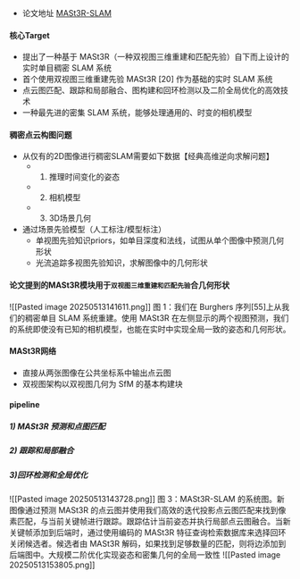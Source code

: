* 论文地址 [MASt3R-SLAM](https://arxiv.org/abs/2412.12392)
#### 核心Target
*  提出了一种基于 MASt3R（一种双视图三维重建和匹配先验）自下而上设计的实时单目稠密 SLAM 系统
* 首个使用双视图三维重建先验 MASt3R [20] 作为基础的实时 SLAM 系统
* 点云图匹配、跟踪和局部融合、图构建和回环检测以及二阶全局优化的高效技术
* 一种最先进的密集 SLAM 系统，能够处理通用的、时变的相机模型

#### 稠密点云构图问题
* 从仅有的2D图像进行稠密SLAM需要如下数据【经典高维逆向求解问题】
    * 1) 推理时间变化的姿态
    * 2) 相机模型
    * 3) 3D场景几何
* 通过场景先验模型（人工标注/模型标注）
    * 单视图先验知识priors，如单目深度和法线，试图从单个图像中预测几何形状
    * 光流追踪多视图先验知识，求解图像中的几何形状

#### 论文提到的MASt3R模块用于`双视图三维重建和匹配先验`合几何形状
![[Pasted image 20250513141611.png]]   图 1：我们在 Burghers 序列[55]上从我们的稠密单目 SLAM 系统重建。使用 MASt3R 在左侧显示的两个视图预测，我们的系统即使没有已知的相机模型，也能在实时中实现全局一致的姿态和几何形状。
#### MASt3R网络
* 直接从两张图像在公共坐标系中输出点云图
* 双视图架构以双视图几何为 SfM 的基本构建块
#### pipeline
##### 1) MASt3R 预测和点图匹配 
##### 2) 跟踪和局部融合 
##### 3)回环检测和全局优化
![[Pasted image 20250513143728.png]]    图 3：MASt3R-SLAM 的系统图。新图像通过预测 MASt3R 的点云图并使用我们高效的迭代投影点云图匹配来找到像素匹配，与当前关键帧进行跟踪。跟踪估计当前姿态并执行局部点云图融合。当新关键帧添加到后端时，通过使用编码的 MASt3R 特征查询检索数据库来选择回环关闭候选者。候选者由 MASt3R 解码，如果找到足够数量的匹配，则将边添加到后端图中。大规模二阶优化实现姿态和密集几何的全局一致性
![[Pasted image 20250513153805.png]]